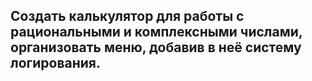 ## Создать калькулятор для работы с рациональными и комплексными числами, организовать меню, добавив в неё систему логирования.

